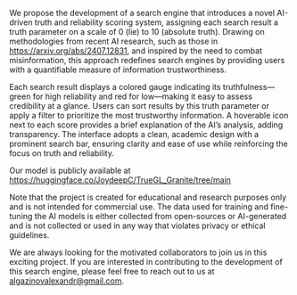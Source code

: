 We propose the development of a search engine that introduces a novel AI-driven truth and reliability scoring system, assigning each search result a truth parameter on a scale of 0 (lie) to 10 (absolute truth). 
Drawing on methodologies from recent AI research, such as those in https://arxiv.org/abs/2407.12831, 
and inspired by the need to combat misinformation, this approach redefines search engines by providing users with a quantifiable measure of information trustworthiness.

Each search result displays a colored gauge indicating its truthfulness—green for high reliability and red for low—making it easy to assess credibility at a glance. 
Users can sort results by this truth parameter or apply a filter to prioritize the most trustworthy information. 
A hoverable icon next to each score provides a brief explanation of the AI’s analysis, adding transparency. 
The interface adopts a clean, academic design with a prominent search bar, ensuring clarity and ease of use while reinforcing the focus on truth and reliability.

Our model is publicly available at https://huggingface.co/JoydeepC/TrueGL_Granite/tree/main

Note that the project is created for educational and research purposes only and is not intended for commercial use. The data used for training and fine-tuning the AI models is either collected from open-sources or AI-generated and is not collected or used in any way that violates privacy or ethical guidelines.

We are always looking for the motivated collaborators to join us in this exciting project. If you are interested in contributing to the development of this search engine, please feel free to reach out to us at algazinovalexandr@gmail.com.
